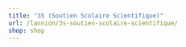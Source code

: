 ```yaml
---
title: "3S (Soutien Scolaire Scientifique)"
url: /lannion/3s-soutien-scolaire-scientifique/
shop: shop
---
```

